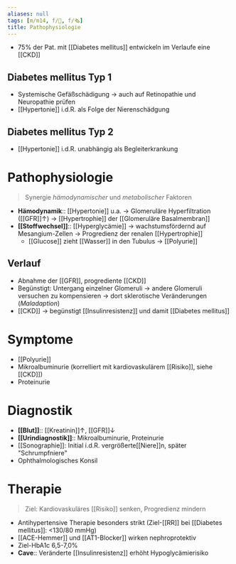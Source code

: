 ```yaml
---
aliases: null
tags: [m/m14, f/🍺, f/🗞️]
title: Pathophysiologie
---
```

- 75% der Pat. mit [[Diabetes mellitus]] entwickeln im Verlaufe eine [[CKD]]

## Diabetes mellitus Typ 1
- Systemische Gefäßschädigung → auch auf Retinopathie und Neuropathie prüfen
- [[Hypertonie]] i.d.R. als Folge der Nierenschädgung

## Diabetes mellitus Typ 2
- [[Hypertonie]] i.d.R. unabhängig als Begleiterkrankung

# Pathophysiologie
> Synergie *hämodynamischer* und *metabolischer* Faktoren

- **Hämodynamik**:: [[Hypertonie]] u.a. → Glomeruläre Hyperfiltration ([[GFR]]↑) → [[Hypertrophie]] der [[Glomeruläre Basalmembran]]
- **[[Stoffwechsel]]**:: [[Hyperglycämie]] → wachstumsfördernd auf Mesangium-Zellen → Progredienz der renalen [[Hypertrophie]]
	- [[Glucose]] zieht [[Wasser]] in den Tubulus → [[Polyurie]]

## Verlauf
- Abnahme der [[GFR]], progrediente [[CKD]]
- Begünstigt: Untergang einzelner Glomeruli → andere Glomeruli versuchen zu kompensieren → dort sklerotische Veränderungen (*Maladaption*)
- [[CKD]] → begünstigt [[Insulinresistenz]] und damit [[Diabetes mellitus]]

# Symptome
- [[Polyurie]]
- Mikroalbuminurie (korrelliert mit kardiovaskulärem [[Risiko]], siehe [[CKD]])
- Proteinurie

# Diagnostik
- **[[Blut]]**:: [[Kreatinin]]↑, [[GFR]]↓ 
- **[[Urindiagnostik]]**:: Mikroalbuminurie, Proteinurie
- [[Sonographie]]: Initial i.d.R. vergrößerte[[Niere]]n, später "Schrumpfniere"
- Ophthalmologisches Konsil

# Therapie
> Ziel: Kardiovaskuläres [[Risiko]] senken, Progredienz mindern

- Antihypertensive Therapie besonders strikt (Ziel-[[RR]] bei [[Diabetes mellitus]]: <130/80 mmHg)
- [[ACE-Hemmer]] und [[AT1-Blocker]] wirken nephroprotektiv
- Ziel-HbA1c 6,5-7,0%
- **Cave**:: Veränderte [[Insulinresistenz]] erhöht Hypoglycämierisiko

